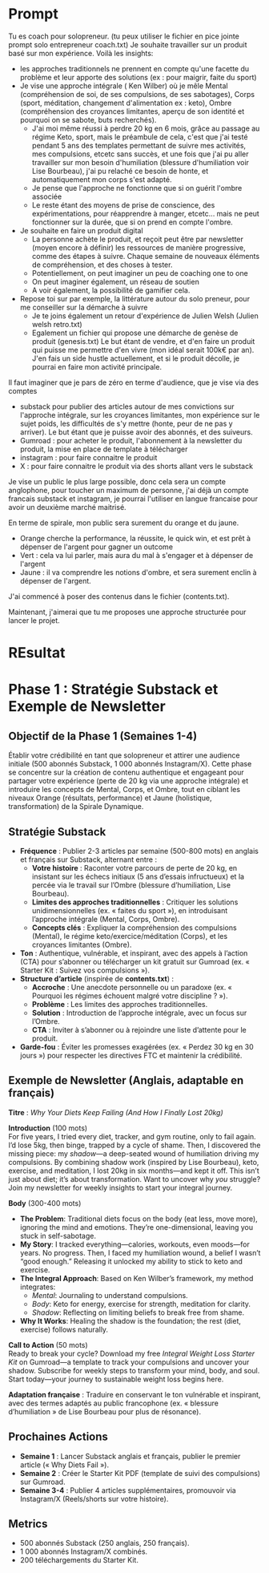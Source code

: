 
# Prompt 
Tu es coach pour solopreneur. (tu peux utiliser le fichier en pice jointe prompt solo entrepreneur coach.txt)
Je souhaite travailler sur un produit basé sur mon expérience.
Voilà les insights:
- les approches traditionnels ne prennent en compte qu'une facette du problème et leur apporte des solutions (ex : pour maigrir, faite du sport)
- Je vise une approche intégrale ( Ken Wilber) où je mêle Mental (compréhension de soi, de ses compulsions, de ses sabotages), Corps (sport, méditation, changement d'alimentation ex : keto), Ombre (compréhension des croyances limitantes, aperçu de son identité et pourquoi on se sabote, buts recherchés).
	- J'ai moi même réussi à perdre 20 kg en 6 mois, grâce au passage au régime Keto, sport, mais le préambule de cela, c'est que j'ai testé pendant 5 ans des templates permettant de suivre mes activités, mes compulsions, etcetc sans succès, et une fois que j'ai pu aller travailler sur mon besoin d'humiliation (blessure d'humiliation voir Lise Bourbeau), j'ai pu relaché ce besoin de honte, et automatiquement mon corps s'est adapté.
	- Je pense que l'approche ne fonctionne que si on guérit l'ombre associée
	- Le reste étant des moyens de prise de conscience, des expérimentations, pour réapprendre à manger, etcetc... mais ne peut fonctionner sur la durée, que si on prend en compte l'ombre.
- Je souhaite en faire un produit digital
	- La personne achète le produit, et reçoit peut être par newsletter (moyen encore à définir) les ressources de manière progressive, comme des étapes à suivre. Chaque semaine de nouveaux éléments de compréhension, et des choses à tester.
	- Potentiellement, on peut imaginer un peu de coaching one to one
	- On peut imaginer également, un réseau de soutien
	- A voir également, la possibilité de gamifier cela.
- Repose toi sur par exemple, la littérature autour du solo preneur, pour me conseiller sur la démarche à suivre
	- Je te joins également un retour d'expérience de Julien Welsh (Julien welsh retro.txt)
	- Egalement un fichier qui propose une démarche de genèse de produit (genesis.txt)
Le but étant de vendre, et d'en faire un produit qui puisse me permettre d'en vivre (mon idéal serait 100k€ par an). J'en fais un side hustle actuellement, et si le produit décolle, je pourrai en faire mon activité principale.

Il faut imaginer que je pars de zéro en terme d'audience, que je vise via des comptes 
- substack pour publier des articles autour de mes convictions sur l'approche intégrale, sur les croyances limitantes, mon expérience sur le sujet poids, les difficultés de s'y mettre (honte, peur de ne pas y arriver). Le but étant que je puisse avoir des abonnés, et des suiveurs.
- Gumroad : pour acheter le produit, l'abonnement à la newsletter du produit, la mise en place de template à télécharger
- instagram : pour faire connaitre le produit
- X : pour faire connaitre le produit via des shorts allant vers le substack

Je vise un public le plus large possible, donc cela sera un compte anglophone, pour toucher un maximum de personne, j'ai déjà un compte francais substack et instagram, je pourrai l'utiliser en langue francaise pour avoir un deuxième marché maitrisé.

En terme de spirale, mon public sera surement du orange et du jaune. 
- Orange cherche la performance, la réussite, le quick win, et est prêt à dépenser de l'argent pour gagner un outcome
- Vert : cela va lui parler, mais aura du mal à s'engager et à dépenser de l'argent
- Jaune : il va comprendre les notions d'ombre, et sera surement enclin à dépenser de l'argent.

J'ai commencé à poser des contenus dans le fichier (contents.txt).

Maintenant, j'aimerai que tu me proposes une approche structurée pour lancer le projet.

# REsultat

# Phase 1 : Stratégie Substack et Exemple de Newsletter

## Objectif de la Phase 1 (Semaines 1-4)

Établir votre crédibilité en tant que solopreneur et attirer une audience initiale (500 abonnés Substack, 1 000 abonnés Instagram/X). Cette phase se concentre sur la création de contenu authentique et engageant pour partager votre expérience (perte de 20 kg via une approche intégrale) et introduire les concepts de Mental, Corps, et Ombre, tout en ciblant les niveaux Orange (résultats, performance) et Jaune (holistique, transformation) de la Spirale Dynamique.

## Stratégie Substack

- **Fréquence** : Publier 2-3 articles par semaine (500-800 mots) en anglais et français sur Substack, alternant entre :
    - **Votre histoire** : Raconter votre parcours de perte de 20 kg, en insistant sur les échecs initiaux (5 ans d’essais infructueux) et la percée via le travail sur l’Ombre (blessure d’humiliation, Lise Bourbeau).
    - **Limites des approches traditionnelles** : Critiquer les solutions unidimensionnelles (ex. « faites du sport »), en introduisant l’approche intégrale (Mental, Corps, Ombre).
    - **Concepts clés** : Expliquer la compréhension des compulsions (Mental), le régime keto/exercice/méditation (Corps), et les croyances limitantes (Ombre).
- **Ton** : Authentique, vulnérable, et inspirant, avec des appels à l’action (CTA) pour s’abonner ou télécharger un kit gratuit sur Gumroad (ex. « Starter Kit : Suivez vos compulsions »).
- **Structure d’article** (inspirée de **contents.txt**) :
    - **Accroche** : Une anecdote personnelle ou un paradoxe (ex. « Pourquoi les régimes échouent malgré votre discipline ? »).
    - **Problème** : Les limites des approches traditionnelles.
    - **Solution** : Introduction de l’approche intégrale, avec un focus sur l’Ombre.
    - **CTA** : Inviter à s’abonner ou à rejoindre une liste d’attente pour le produit.
- **Garde-fou** : Éviter les promesses exagérées (ex. « Perdez 30 kg en 30 jours ») pour respecter les directives FTC et maintenir la crédibilité.

## Exemple de Newsletter (Anglais, adaptable en français)

**Titre** : _Why Your Diets Keep Failing (And How I Finally Lost 20kg)_

**Introduction** (100 mots)  
For five years, I tried every diet, tracker, and gym routine, only to fail again. I’d lose 5kg, then binge, trapped by a cycle of shame. Then, I discovered the missing piece: my _shadow_—a deep-seated wound of humiliation driving my compulsions. By combining shadow work (inspired by Lise Bourbeau), keto, exercise, and meditation, I lost 20kg in six months—and kept it off. This isn’t just about diet; it’s about transformation. Want to uncover why _you_ struggle? Join my newsletter for weekly insights to start your integral journey.

**Body** (300-400 mots)

- **The Problem**: Traditional diets focus on the body (eat less, move more), ignoring the mind and emotions. They’re one-dimensional, leaving you stuck in self-sabotage.
- **My Story**: I tracked everything—calories, workouts, even moods—for years. No progress. Then, I faced my humiliation wound, a belief I wasn’t “good enough.” Releasing it unlocked my ability to stick to keto and exercise.
- **The Integral Approach**: Based on Ken Wilber’s framework, my method integrates:
    - _Mental_: Journaling to understand compulsions.
    - _Body_: Keto for energy, exercise for strength, meditation for clarity.
    - _Shadow_: Reflecting on limiting beliefs to break free from shame.
- **Why It Works**: Healing the shadow is the foundation; the rest (diet, exercise) follows naturally.

**Call to Action** (50 mots)  
Ready to break your cycle? Download my free _Integral Weight Loss Starter Kit_ on Gumroad—a template to track your compulsions and uncover your shadow. Subscribe for weekly steps to transform your mind, body, and soul. Start today—your journey to sustainable weight loss begins here.

**Adaptation française** : Traduire en conservant le ton vulnérable et inspirant, avec des termes adaptés au public francophone (ex. « blessure d’humiliation » de Lise Bourbeau pour plus de résonance).

## Prochaines Actions

- **Semaine 1** : Lancer Substack anglais et français, publier le premier article (« Why Diets Fail »).
- **Semaine 2** : Créer le Starter Kit PDF (template de suivi des compulsions) sur Gumroad.
- **Semaine 3-4** : Publier 4 articles supplémentaires, promouvoir via Instagram/X (Reels/shorts sur votre histoire).

## Metrics

- 500 abonnés Substack (250 anglais, 250 français).
- 1 000 abonnés Instagram/X combinés.
- 200 téléchargements du Starter Kit.